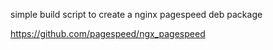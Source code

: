 simple build script to create a nginx pagespeed deb package

https://github.com/pagespeed/ngx_pagespeed
